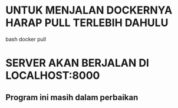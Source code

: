 # UNTUK MENJALAN DOCKERNYA HARAP PULL TERLEBIH DAHULU
bash
docker pull

# SERVER AKAN BERJALAN DI LOCALHOST:8000

## Program ini masih dalam perbaikan